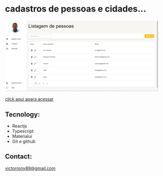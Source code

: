 # cadastros de pessoas e cidades...

![preview](./.github/preview.png)

[click aqui apara acessar](https://victorrony.github.io/materialui-typescript)

## Tecnology:

- Reactjs
- Typescript
- Materialui
- Git e github

## Contact:
victorrony89@gmail.com
